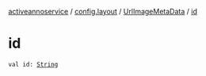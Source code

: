 [activeannoservice](../../index.md) / [config.layout](../index.md) / [UrlImageMetaData](index.md) / [id](./id.md)

# id

`val id: `[`String`](https://kotlinlang.org/api/latest/jvm/stdlib/kotlin/-string/index.html)
